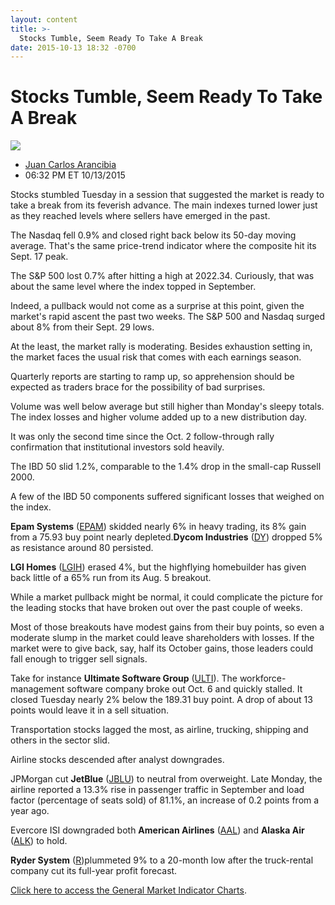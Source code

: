 ```yaml
---
layout: content
title: >-
  Stocks Tumble, Seem Ready To Take A Break
date: 2015-10-13 18:32 -0700
---
```



Stocks Tumble, Seem Ready To Take A Break
==========================================


![](https://www.investors.com/wp-content/uploads/ibd-migrated-images/MPv_151014_635803461171479539.png)

* [Juan Carlos Arancibia](https://www.investors.com/author/juan-carlos-arancibia/ "Posts by Juan Carlos Arancibia")
* 06:32 PM ET 10/13/2015




  

Stocks stumbled Tuesday in a session that suggested the market is ready to take a break from its feverish advance. The main indexes turned lower just as they reached levels where sellers have emerged in the past.

  

The Nasdaq fell 0.9% and closed right back below its 50-day moving average. That's the same price-trend indicator where the composite hit its Sept. 17 peak.

  

The S&P 500 lost 0.7% after hitting a high at 2022.34. Curiously, that was about the same level where the index topped in September.

  

Indeed, a pullback would not come as a surprise at this point, given the market's rapid ascent the past two weeks. The S&P 500 and Nasdaq surged about 8% from their Sept. 29 lows.

  

At the least, the market rally is moderating. Besides exhaustion setting in, the market faces the usual risk that comes with each earnings season.

  

Quarterly reports are starting to ramp up, so apprehension should be expected as traders brace for the possibility of bad surprises.

  

Volume was well below average but still higher than Monday's sleepy totals. The index losses and higher volume added up to a new distribution day.

  

It was only the second time since the Oct. 2 follow-through rally confirmation that institutional investors sold heavily.

  

The IBD 50 slid 1.2%, comparable to the 1.4% drop in the small-cap Russell 2000.

  

A few of the IBD 50 components suffered significant losses that weighed on the index. 

  

**Epam Systems** ([EPAM](https://research.investors.com/quote.aspx?symbol=EPAM)) skidded nearly 6% in heavy trading, its 8% gain from a 75.93 buy point nearly depleted.**Dycom Industries** ([DY](https://research.investors.com/quote.aspx?symbol=DY)) dropped 5% as resistance around 80 persisted. 

  

**LGI Homes** ([LGIH](https://research.investors.com/quote.aspx?symbol=LGIH)) erased 4%, but the highflying homebuilder has given back little of a 65% run from its Aug. 5 breakout.

  

While a market pullback might be normal, it could complicate the picture for the leading stocks that have broken out over the past couple of weeks.

  

Most of those breakouts have modest gains from their buy points, so even a moderate slump in the market could leave shareholders with losses. If the market were to give back, say, half its October gains, those leaders could fall enough to trigger sell signals.

  

Take for instance **Ultimate Software Group** ([ULTI](https://research.investors.com/quote.aspx?symbol=ULTI)). The workforce-management software company broke out Oct. 6 and quickly stalled. It closed Tuesday nearly 2% below the 189.31 buy point. A drop of about 13 points would leave it in a sell situation.

  

Transportation stocks lagged the most, as airline, trucking, shipping and others in the sector slid.

  

Airline stocks descended after analyst downgrades.

  

JPMorgan cut **JetBlue** ([JBLU](https://research.investors.com/quote.aspx?symbol=JBLU)) to neutral from overweight. Late Monday, the airline reported a 13.3% rise in passenger traffic in September and load factor (percentage of seats sold) of 81.1%, an increase of 0.2 points from a year ago.

  

Evercore ISI downgraded both **American Airlines** ([AAL](https://research.investors.com/quote.aspx?symbol=AAL)) and **Alaska Air** ([ALK](https://research.investors.com/quote.aspx?symbol=ALK)) to hold. 

  

**Ryder System** ([R](https://research.investors.com/quote.aspx?symbol=R))plummeted 9% to a 20-month low after the truck-rental company cut its full-year profit forecast.


[Click here to access the General Market Indicator Charts](https://www.investors.com/pdf/GMI_101415.pdf).




